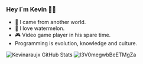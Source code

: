 ### Hey i´m Kevin 👊🏼

- 🌌  I came from another world.
- 🍉  I love watermelon. 
- 🎮  Video game player in his spare time.  
- Programming is evolution, knowledge and culture.

![Kevinaraujx GitHub Stats](https://kevinaraujx-github-readme-stats-kevinaraujx.vercel.app/api?username=kevinaraujx&show_icons=true) ![l3V0megwbBeETMgZa](https://user-images.githubusercontent.com/82170234/115325786-a1e5f000-a162-11eb-8688-f72bf4a1e69f.gif)
 
